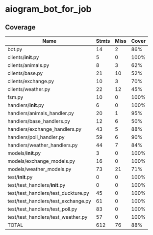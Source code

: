 # aiogram_bot_for_job


## Coverage
|Name|Stmts|Miss|Cover|
|----|-----|----|-----|
|bot.py|14|2|86%|
|clients/__init__.py|5|0|100%|
|clients/animals.py|8|3|62%|
|clients/base.py|21|10|52%|
|clients/exchange.py|10|3|70%|
|clients/weather.py|22|12|45%|
|fsm.py|10|0|100%|
|handlers/__init__.py|6|0|100%|
|handlers/animals_handler.py|20|1|95%|
|handlers/base_handlers.py|12|6|50%|
|handlers/exchange_handlers.py|43|5|88%|
|handlers/poll_handler.py|59|6|90%|
|handlers/weather_handlers.py|44|7|84%|
|models/__init__.py|3|0|100%|
|models/exchange_models.py|16|0|100%|
|models/weather_models.py|73|21|71%|
|test/__init__.py|0|0|100%|
|test/test_handlers/__init__.py|0|0|100%|
|test/test_handlers/test_duckture.py|45|0|100%|
|test/test_handlers/test_exchange.py|61|0|100%|
|test/test_handlers/test_poll.py|83|0|100%|
|test/test_handlers/test_weather.py|57|0|100%|
|TOTAL|612|76|88%|
